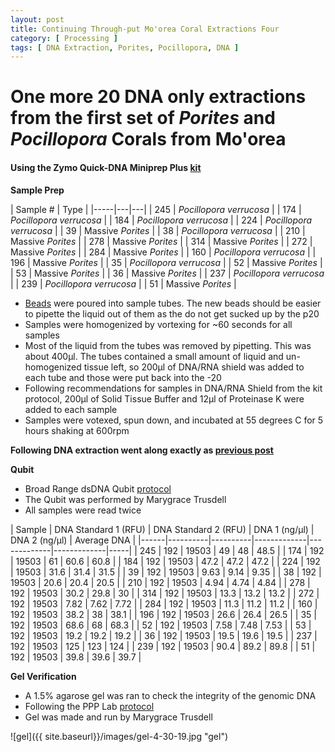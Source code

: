 ```yaml
---
layout: post
title: Continuing Through-put Mo'orea Coral Extractions Four
category: [ Processing ]
tags: [ DNA Extraction, Porites, Pocillopora, DNA ]
---
```

# One more 20 DNA only extractions from the first set of _Porites_ and _Pocillopora_ Corals from Mo'orea

#### Using the Zymo Quick-DNA Miniprep Plus [kit](https://github.com/meschedl/MESPutnam_Open_Lab_Notebook/blob/master/company-protocols/_d4068_d4069_quick-dna_miniprep_plus_kit.pdf)

**Sample Prep**

| Sample # | Type |
|-----|---|---|
| 245 | _Pocillopora verrucosa_ |
| 174 | _Pocillopora verrucosa_ |
| 184 | _Pocillopora verrucosa_ |
| 224 | _Pocillopora verrucosa_ |
| 39 | Massive _Porites_ |
| 38 | _Pocillopora verrucosa_ |
| 210 | Massive _Porites_ |
| 278 | Massive _Porites_ |
| 314 | Massive _Porites_ |
| 272 | Massive _Porites_ |
| 284 | Massive _Porites_ |
| 160 | _Pocillopora verrucosa_ |
| 196 | Massive _Porites_ |
| 35 | _Pocillopora verrucosa_ |
| 52 | Massive _Porites_ |
| 53 | Massive _Porites_ |
| 36 | Massive _Porites_ |
| 237 | _Pocillopora verrucosa_ |
| 239 | _Pocillopora verrucosa_ |
| 51 | Massive _Porites_ |


- [Beads](https://www.fishersci.com/shop/products/disruption-beads-0-5mm-yeast-1/50212143?searchHijack=true&searchTerm=50212143&searchType=RAPID&matchedCatNo=50212143) were poured into sample tubes. The new beads should be easier to pipette the liquid out of them as the do not get sucked up by the p20
- Samples were homogenized by vortexing for ~60 seconds for all samples
- Most of the liquid from the tubes was removed by pipetting. This was about 400µl. The tubes contained a small amount of liquid and un-homogenized tissue left, so 200µl of DNA/RNA shield was added to each tube and those were put back into the -20
- Following recommendations for samples in DNA/RNA Shield from the kit protocol, 200µl of Solid Tissue Buffer and 12µl of Proteinase K were added to each sample
- Samples were votexed, spun down, and incubated at 55 degrees C for 5 hours shaking at 600rpm


**Following DNA extraction went along exactly as [previous post](https://meschedl.github.io/MESPutnam_Open_Lab_Notebook/18-Moorea-Coral-Extractions/)**



**Qubit**

- Broad Range dsDNA Qubit [protocol](https://meschedl.github.io/MESPutnam_Open_Lab_Notebook/Qubit-Protocol/)
- The Qubit was performed by Marygrace Trusdell
- All samples were read twice

| Sample | DNA Standard 1 (RFU) | DNA Standard 2 (RFU) | DNA 1 (ng/µl) | DNA 2 (ng/µl) | Average DNA |
|------|----------|----------|-------------|-------------|-------------|-----|
| 245 | 192 | 19503 | 49 | 48 | 48.5 |
| 174 | 192 | 19503 | 61 | 60.6 | 60.8 |
| 184 | 192 | 19503 | 47.2 | 47.2 | 47.2 |
| 224 | 192 | 19503 | 31.6 | 31.4 | 31.5 |
| 39 | 192 | 19503 | 9.63 | 9.14 | 9.35 |
| 38 | 192 | 19503 | 20.6 | 20.4 | 20.5 |
| 210 | 192 | 19503 | 4.94 | 4.74 | 4.84 |
| 278 | 192 | 19503 | 30.2 | 29.8 | 30 |
| 314 | 192 | 19503 | 13.3 | 13.2 | 13.2 |
| 272 | 192 | 19503 | 7.82 | 7.62 | 7.72 |
| 284 | 192 | 19503 | 11.3 | 11.2 | 11.2 |
| 160 | 192 | 19503 | 38.2 | 38 | 38.1 |
| 196 | 192 | 19503 | 26.6 | 26.4 | 26.5 |
| 35 | 192 | 19503 | 68.6 | 68 | 68.3 |
| 52 | 192 | 19503 | 7.58 | 7.48 | 7.53 |
| 53 | 192 | 19503 | 19.2 | 19.2 | 19.2 |
| 36 | 192 | 19503 | 19.5 | 19.6 | 19.5 |
| 237 | 192 | 19503 | 125 | 123 | 124 |
| 239 | 192 | 19503 | 90.4 | 89.2 | 89.8 |
| 51 | 192 | 19503 | 39.8 | 39.6 | 39.7 |



**Gel Verification**

- A 1.5% agarose gel was ran to check the integrity of the genomic DNA
- Following the PPP Lab [protocol](https://meschedl.github.io/MESPutnam_Open_Lab_Notebook/Gel-Protocol/)
- Gel was made and run by Marygrace Trusdell

![gel]({{ site.baseurl}}/images/gel-4-30-19.jpg "gel")
